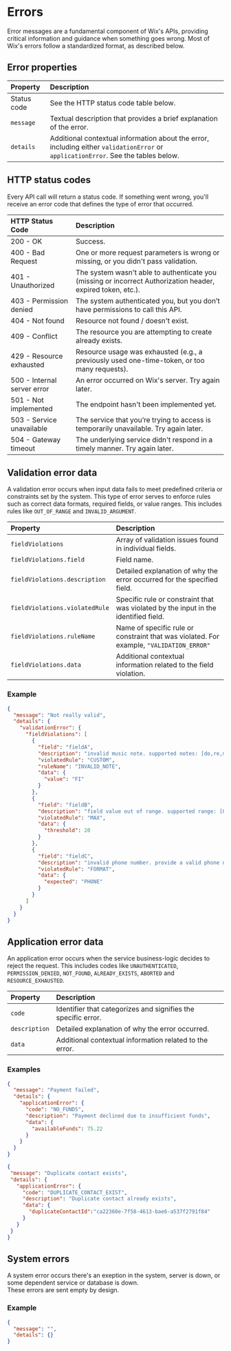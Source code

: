 # Errors
Error messages are a fundamental component of Wix's APIs, providing critical information and guidance when something goes wrong. 
Most of Wix's errors follow a standardized format, as described below.

## Error properties
| Property | Description | 
| :-------------- | :------- |  
| Status code | See the HTTP status code table below. |
| `message` | Textual description that provides a brief explanation of the error. |
| `details` | Additional contextual information about the error, including either `validationError` or `applicationError`. See the tables below. |

## HTTP status codes
Every API call will return a status code. If something went wrong, you'll receive an error code that defines the type of error that occurred. 

| HTTP Status Code | Description | 
| :-------------- | :------- |  
| 200 - OK | Success. |
| 400 - Bad Request | One or more request parameters is wrong or missing, or you didn't pass validation. |
| 401 - Unauthorized | The system wasn't able to authenticate you (missing or incorrect Authorization header, expired token, etc.). |
| 403 - Permission denied | The system authenticated you, but you don’t have permissions to call this API. |
| 404 - Not found | Resource not found / doesn't exist. |
| 409 - Conflict | The resource you are attempting to create already exists. |
| 429 - Resource exhausted | Resource usage was exhausted (e.g., a previously used one-time-token, or too many requests). |
| 500 - Internal server error | An error occurred on Wix's server. Try again later. |
| 501 - Not implemented | The endpoint hasn't been implemented yet. |
| 503 - Service unavailable | The service that you’re trying to access is temporarily unavailable. Try again later. |
| 504 - Gateway timeout | The underlying service didn't respond in a timely manner. Try again later. |

## Validation error data
A validation error occurs when input data fails to meet predefined criteria or constraints set by the system. This type of error serves to enforce rules such as correct data formats, required fields, or value ranges. This includes rules like `OUT_OF_RANGE` and `INVALID_ARGUMENT`.

| Property | Description | 
| :-------------- | :------- |  
| `fieldViolations` | Array of validation issues found in individual fields. |
| `fieldViolations.field` | Field name. |
| `fieldViolations.description` | Detailed explanation of why the error occurred for the specified field. |
| `fieldViolations.violatedRule` | Specific rule or constraint that was violated by the input in the identified field. |
| `fieldViolations.ruleName` | Name of specific rule or constraint that was violated. For example, `"VALIDATION_ERROR"`  |
| `fieldViolations.data` | Additional contextual information related to the field violation.  |


### Example
```json
{
  "message": "Not really valid",
  "details": {
    "validationError": {
      "fieldViolations": [
        {
          "field": "fieldA",
          "description": "invalid music note. supported notes: [do,re,mi,fa,sol,la,ti]",
          "violatedRule": "CUSTOM",
          "ruleName": "INVALID_NOTE",
          "data": {
            "value": "FI"
          }
        },
        {
          "field": "fieldB",
          "description": "field value out of range. supported range: [0-20]",
          "violatedRule": "MAX",
          "data": {
            "threshold": 20
          }
        },
        {
          "field": "fieldC",
          "description": "invalid phone number. provide a valid phone number of size: [7-12], supported characters: [0-9, +, -, (, )]",
          "violatedRule": "FORMAT",
          "data": {
            "expected": "PHONE"
          }
        }
      ]
    }
  }
}
```

## Application error data
An application error occurs when the service business-logic decides to reject the request. This includes codes like `UNAUTHENTICATED`, `PERMISSION_DENIED`, `NOT_FOUND`, `ALREADY_EXISTS`, `ABORTED` and `RESOURCE_EXHAUSTED`.

| Property | Description | 
| :-------------- | :------- |    
| `code` | Identifier that categorizes and signifies the specific error. |
| `description` | Detailed explanation of why the error occurred. |
| `data` | Additional contextual information related to the error. |

### Examples
```json
{
  "message": "Payment failed",
  "details": {
    "applicationError": {
      "code": "NO_FUNDS",
      "description": "Payment declined due to insufficient funds",
      "data": {
        "availableFunds": 75.22
      }
    }
  }
}
```
```json
{
 "message": "Duplicate contact exists",
 "details": {
   "applicationError": {
     "code": "DUPLICATE_CONTACT_EXIST",
     "description": "Duplicate contact already exists",
     "data": {
       "duplicateContactId":"ca22360e-7f58-4613-bae6-a537f2791f84"
     }
   }
 }
}
```
## System errors
A system error occurs there's an exeption in the system, server is down, or some dependent service or database is down.  
These errors are sent empty by design.

### Example
```json
{
  "message": "",
  "details": {}
} 
```
